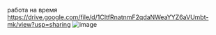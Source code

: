 работа на время https://drive.google.com/file/d/1CItfRnatnmF2qdaNWeaYYZ6aVUmbt-mk/view?usp=sharing
![image](https://github.com/user-attachments/assets/8069e9cc-6945-4043-b0fd-18779209dc18)

